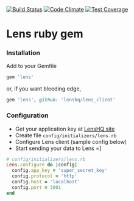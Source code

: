 [![Build Status](https://travis-ci.org/lenshq/lens_client.svg?branch=master)](https://travis-ci.org/lenshq/lens_client)
[![Code Climate](https://codeclimate.com/github/lenshq/lens_client/badges/gpa.svg)](https://codeclimate.com/github/lenshq/lens_client)
[![Test Coverage](https://codeclimate.com/github/lenshq/lens_client/badges/coverage.svg)](https://codeclimate.com/github/lenshq/lens_client/coverage)

# Lens ruby gem

### Installation

Add to your Gemfile

```ruby
gem 'lens'
```

or, if you want bleeding edge,

```ruby
gem 'lens', github: 'lenshq/lens_client'
```

### Configuration

* Get your application key at [LensHQ site](http://lenshq.io)
* Create file `config/initializers/lens.rb`
* Configure Lens client (sample config below)
* Start sending your data to Lens =]

```ruby
# config/initializers/lens.rb
Lens.configure do |config|
  config.app_key = 'super_secret_key'
  config.protocol = 'http'
  config.host = 'localhost'
  config.port = 3001
end
```
